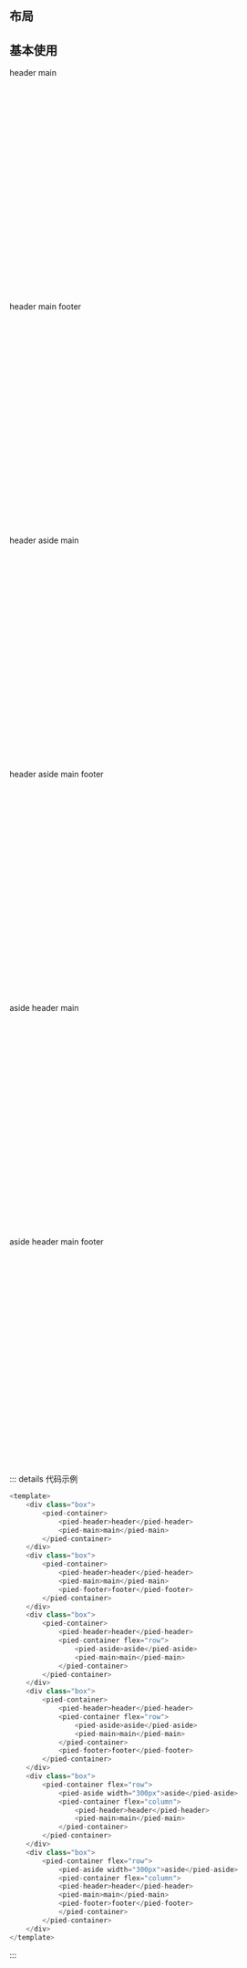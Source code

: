 ## 布局

## 基本使用

<div class="box">
    <pied-container>
        <pied-header>header</pied-header>
        <pied-main>main</pied-main>
    </pied-container>
</div>

<div class="box">
    <pied-container>
        <pied-header>header</pied-header>
        <pied-main>main</pied-main>
        <pied-footer>footer</pied-footer>
    </pied-container>
</div>

<div class="box">
    <pied-container>
        <pied-header>header</pied-header>
        <pied-container flex="row">
           <pied-aside>aside</pied-aside>
           <pied-main>main</pied-main> 
        </pied-container>
    </pied-container>
</div>

<div class="box">
    <pied-container>
        <pied-header>header</pied-header>
        <pied-container flex="row">
           <pied-aside>aside</pied-aside>
           <pied-main>main</pied-main> 
        </pied-container>
        <pied-footer>footer</pied-footer>
    </pied-container>
</div>

<div class="box">
    <pied-container flex="row">
        <pied-aside width="300px">aside</pied-aside>
        <pied-container flex="column">
           <pied-header>header</pied-header>
           <pied-main>main</pied-main> 
        </pied-container>
    </pied-container>
</div>

<div class="box">
    <pied-container flex="row">
        <pied-aside width="300px">aside</pied-aside>
        <pied-container flex="column">
           <pied-header>header</pied-header>
           <pied-main>main</pied-main> 
           <pied-footer>footer</pied-footer>
        </pied-container>
    </pied-container>
</div>

::: details 代码示例
```js
<template>
    <div class="box">
        <pied-container>
            <pied-header>header</pied-header>
            <pied-main>main</pied-main>
        </pied-container>
    </div>
    <div class="box">
        <pied-container>
            <pied-header>header</pied-header>
            <pied-main>main</pied-main>
            <pied-footer>footer</pied-footer>
        </pied-container>
    </div>
    <div class="box">
        <pied-container>
            <pied-header>header</pied-header>
            <pied-container flex="row">
                <pied-aside>aside</pied-aside>
                <pied-main>main</pied-main> 
            </pied-container>
        </pied-container>
    </div>
    <div class="box">
        <pied-container>
            <pied-header>header</pied-header>
            <pied-container flex="row">
                <pied-aside>aside</pied-aside>
                <pied-main>main</pied-main> 
            </pied-container>
            <pied-footer>footer</pied-footer>
        </pied-container>
    </div>
    <div class="box">
        <pied-container flex="row">
            <pied-aside width="300px">aside</pied-aside>
            <pied-container flex="column">
                <pied-header>header</pied-header>
                <pied-main>main</pied-main> 
            </pied-container>
        </pied-container>
    </div>
    <div class="box">
        <pied-container flex="row">
            <pied-aside width="300px">aside</pied-aside>
            <pied-container flex="column">
            <pied-header>header</pied-header>
            <pied-main>main</pied-main> 
            <pied-footer>footer</pied-footer>
            </pied-container>
        </pied-container>
    </div>
</template>
```
:::

<script>

</script>

<style scoped>
.box{
    height:400px;
    margin-bottom:10px;
}
.pied-header{
  text-align: center;
  line-height: 60px;
  background:#aaa;
}
.pied-footer{
  text-align: center;
  line-height: 60px;
  background:#aaa;
}
.pied-main{
  align-items: center;
  justify-content: center;
  background:#333;
}
.pied-aside{
  align-items: center;
  justify-content: center;
  background:#ccc;
}
</style>